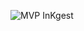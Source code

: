 ![MVP InKgest](https://github.com/SkiereszDiego/InkGest/assets/46655332/6ba477bd-2f31-465d-974e-9894b3fee2fb)
